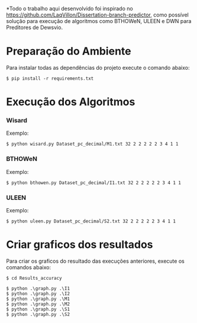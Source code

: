 
*Todo o trabalho aqui desenvolvido foi inspirado no https://github.com/LaqVillon/Dissertation-branch-predictor, como possível solução para execução de algoritmos como BTHOWeN, ULEEN e DWN para Preditores de Dewsvio.

# Preparação do Ambiente

Para instalar todas as dependências do projeto execute o comando abaixo:

```
$ pip install -r requirements.txt
```

# Execução dos Algoritmos

### Wisard

Exemplo:

```
$ python wisard.py Dataset_pc_decimal/M1.txt 32 2 2 2 2 2 3 4 1 1
```

### BTHOWeN

Exemplo:
 
```
$ python bthowen.py Dataset_pc_decimal/I1.txt 32 2 2 2 2 2 3 4 1 1
```

### ULEEN

Exemplo:

```
$ python uleen.py Dataset_pc_decimal/S2.txt 32 2 2 2 2 2 3 4 1 1
```

# Criar graficos dos resultados

Para criar os graficos do resultado das execuções anteriores, execute os comandos abaixo:

```
$ cd Results_accuracy
```

```
$ python .\graph.py .\I1
$ python .\graph.py .\I2
$ python .\graph.py .\M1
$ python .\graph.py .\M2
$ python .\graph.py .\S1
$ python .\graph.py .\S2
```